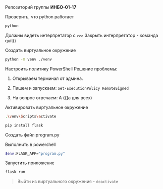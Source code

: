 Репозиторий группы **ИНБО-01-17**

Проверить, что python работает

```bash
python
```
Должны видеть интерпретатор с `>>>`
Закрыть интерпретатор - команда quit()

Создать виртуальное окружение
```bash
python -m venv ./venv
```

Настроить политику PowerShell 
Решение проблемы:

1. Открываем терминал от админа.


2. Пишем и запускаем: `Set-ExecutionPolicy RemoteSigned`

3. На вопрос отвечаем: A (Да для всех)

Активировать виртуальное окружение
```bash
.\venv\Scripts\activate
```

```bash
pip install flask
```

Создать файл program.py

Выполнить в powershell 
```bash
$env:FLASK_APP="program.py"
```

Запустить приложение

```bash
flask run
```


> Выйти из виртуального окружения - `deactivate`